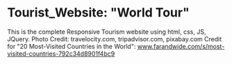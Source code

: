 # Tourist_Website: "World Tour"
This is the complete Responsive Tourism website using html, css, JS, JQuery. 
Photo Credit: travelocity.com, tripadvisor.com, pixabay.com
Credit for "20 Most-Visited Countries in the World": www.farandwide.com/s/most-visited-countries-792c34d8901f4bc9